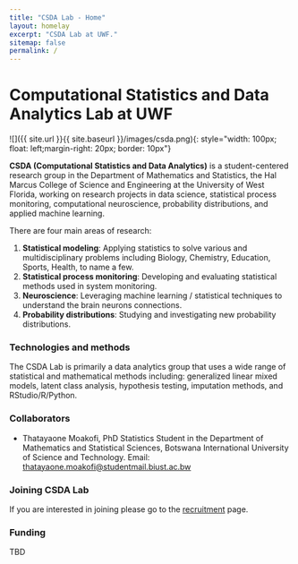 ```yaml
---
title: "CSDA Lab - Home"
layout: homelay
excerpt: "CSDA Lab at UWF."
sitemap: false
permalink: /
---
```


# Computational Statistics and Data Analytics Lab at UWF


 ![]({{ site.url }}{{ site.baseurl }}/images/csda.png){: style="width: 100px; float: left;margin-right: 20px; border: 10px"} <br>


**CSDA (Computational Statistics and Data Analytics)** is a student-centered research group in the Department of Mathematics and Statistics, the Hal Marcus College of Science and Engineering at the University of West Florida, working on research projects in data science, statistical process monitoring, computational neuroscience, probability distributions, and applied machine learning.<br>


There are four main areas of research:

1. **Statistical modeling**: Applying statistics to solve various and multidisciplinary problems including Biology, Chemistry, Education, Sports, Health, to name a few.
2. **Statistical process monitoring**: Developing and evaluating statistical methods used in system monitoring. 
3. **Neuroscience**: Leveraging machine learning / statistical techniques to understand the brain neurons connections. 
4. **Probability distributions**: Studying and investigating new probability distributions.


### Technologies and methods
The CSDA Lab is primarily a data analytics group that uses a wide range of statistical and mathematical methods including: generalized linear mixed models, latent class analysis, hypothesis testing, imputation methods, and RStudio/R/Python.

### Collaborators
- Thatayaone Moakofi, PhD Statistics Student in the Department of Mathematics and Statistical Sciences, Botswana International University of Science and Technology. Email: thatayaone.moakofi@studentmail.biust.ac.bw 

### Joining CSDA Lab
If you are interested in joining please go to the [recruitment](recruitment) page.

### Funding
TBD





